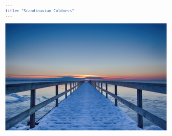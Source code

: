 ```yaml
---
title: "Scandinavian Coldness"
---
```

![Scandinavian Coldness!](scandinavian-coldness.jpg "Scandinavian Coldness")